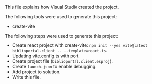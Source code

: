 This file explains how Visual Studio created the project.

The following tools were used to generate this project:
- create-vite

The following steps were used to generate this project:
- Create react project with create-vite: `npm init --yes vite@latest biblioportal.client -- --template=react-ts`.
- Updating vite.config.ts with port.
- Create project file (`biblioportal.client.esproj`).
- Create `launch.json` to enable debugging.
- Add project to solution.
- Write this file.
